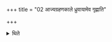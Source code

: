 +++
title = "02 आज्यग्रहणकाले ध्रुवायामेव गृह्णाति"

+++

<details><summary>थिते</summary>

आज्यग्रहणकाले ध्रुवायामेव गृह्णाति । प्रोक्षणीरभिमन्त्र्य ब्रह्माणमामन्त्र्येध्मं वेदिं च प्रोक्ष्य प्रोक्षणीशेषं निनीय पवित्रे अपिसृज्यैकामाघारसमिधमाधायान्तर्वेदि विधृती निधाय ध्रुवां स्रुवं च सादयति । एतावसदतामिति मन्त्रं सन्नमति २
</details>
